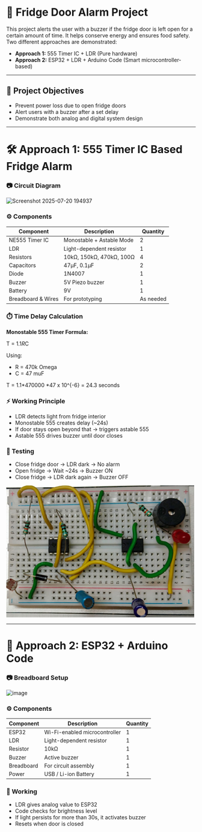 # 🧊 Fridge Door Alarm Project

This project alerts the user with a buzzer if the fridge door is left open for a certain amount of time. It helps conserve energy and ensures food safety. Two different approaches are demonstrated:




- **Approach 1:** 555 Timer IC + LDR (Pure hardware)
- **Approach 2:** ESP32 + LDR + Arduino Code (Smart microcontroller-based)

---

## 🚀 Project Objectives

- Prevent power loss due to open fridge doors
- Alert users with a buzzer after a set delay
- Demonstrate both analog and digital system design

---

# 🛠️ Approach 1: 555 Timer IC Based Fridge Alarm

### 📷 Circuit Diagram


<img width="500" height="350" alt="Screenshot 2025-07-20 194937" src="https://github.com/user-attachments/assets/7128d0a6-9da3-4512-a375-9454c04675ce" />


### ⚙️ Components

| Component       | Description                  | Quantity |
|----------------|------------------------------|----------|
| NE555 Timer IC | Monostable + Astable Mode    | 2        |
| LDR             | Light-dependent resistor     | 1        |
| Resistors       | 10kΩ, 150kΩ, 470kΩ, 100Ω     | 4        |
| Capacitors      | 47µF, 0.1µF                  | 2        |
| Diode           | 1N4007                       | 1        |
| Buzzer          | 5V Piezo buzzer              | 1        |
| Battery         | 9V                           | 1        |
| Breadboard & Wires | For prototyping           | As needed |

### ⏱️ Time Delay Calculation

**Monostable 555 Timer Formula:**

T = 1.1*R*C

Using:
- R = 470k Omega 
-  C = 47 muF 

T = 1.1*470000 *47 x 10^{-6} = 24.3 seconds

### ⚡ Working Principle

- LDR detects light from fridge interior
- Monostable 555 creates delay (~24s)
- If door stays open beyond that → triggers astable 555
- Astable 555 drives buzzer until door closes

### 🧪 Testing

- Close fridge door → LDR dark → No alarm
- Open fridge → Wait ~24s → Buzzer ON
- Close fridge → LDR dark again → Buzzer OFF

<img src="Fridge_Alarm.jpg" width="500" height="350" alt="Fridge Alarm Circuit">
  

---

# 🔁 Approach 2: ESP32 + Arduino Code

### 📷 Breadboard Setup

<img width="500" height="350" alt="image" src="https://github.com/user-attachments/assets/65424e93-61f8-4739-a451-d1b7650ca035" />

### ⚙️ Components

| Component       | Description                  | Quantity |
|----------------|------------------------------|----------|
| ESP32           | Wi-Fi-enabled microcontroller | 1        |
| LDR             | Light-dependent resistor     | 1        |
| Resistor        | 10kΩ                         | 1        |
| Buzzer          | Active buzzer                | 1        |
| Breadboard      | For circuit assembly         | 1        |
| Power           | USB / Li-ion Battery         | 1        |

### 🔌 Working

- LDR gives analog value to ESP32
- Code checks for brightness level
- If light persists for more than 30s, it activates buzzer
- Resets when door is closed








